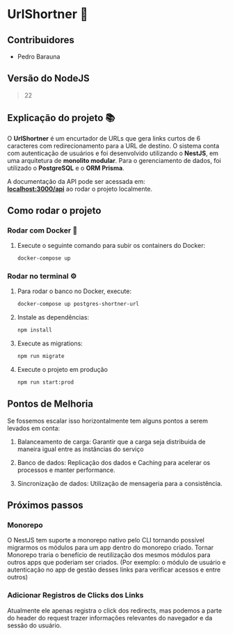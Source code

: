 # UrlShortner 🚀

## Contribuidores

- Pedro Barauna

## Versão do NodeJS

> 22

## Explicação do projeto 📚

O **UrlShortner** é um encurtador de URLs que gera links curtos de 6 caracteres com redirecionamento para a URL de destino. O sistema conta com autenticação de usuários e foi desenvolvido utilizando o **NestJS**, em uma arquitetura de **monolito modular**. Para o gerenciamento de dados, foi utilizado o **PostgreSQL** e o **ORM Prisma**.

A documentação da API pode ser acessada em:  
**[localhost:3000/api](http://localhost:3000/api)** ao rodar o projeto localmente.

## Como rodar o projeto

### Rodar com Docker 🐳

1. Execute o seguinte comando para subir os containers do Docker:

   ```bash
   docker-compose up
   ```

### Rodar no terminal ⚙️

1. Para rodar o banco no Docker, execute:

   ```bash
   docker-compose up postgres-shortner-url
   ```

2. Instale as dependências:

   ```bash
   npm install
   ```

3. Execute as migrations:

   ```bash
   npm run migrate
   ```

4. Execute o projeto em produção

   ```bash
   npm run start:prod
   ```

## Pontos de Melhoria

Se fossemos escalar isso horizontalmente tem alguns pontos a serem levados em conta:

1. Balanceamento de carga: Garantir que a carga seja distribuida de maneira igual entre as instâncias do serviço

2. Banco de dados: Replicação dos dados e Caching para acelerar os processos e manter performance.

3. Sincronização de dados: Utilização de mensageria para a consistência.

## Próximos passos

### Monorepo

O NestJS tem suporte a monorepo nativo pelo CLI tornando possível migrarmos os módulos para um app dentro do monorepo criado.
Tornar Monorepo traria o benefício de reutilização dos mesmos módulos para outros apps que poderiam ser criados. (Por exemplo: o módulo de usuário e autenticação no app de gestão desses links para verificar acessos e entre outros)

### Adicionar Registros de Clicks dos Links

Atualmente ele apenas registra o click dos redirects, mas podemos a parte do header do request trazer informações relevantes do navegador e da sessão do usuário.
